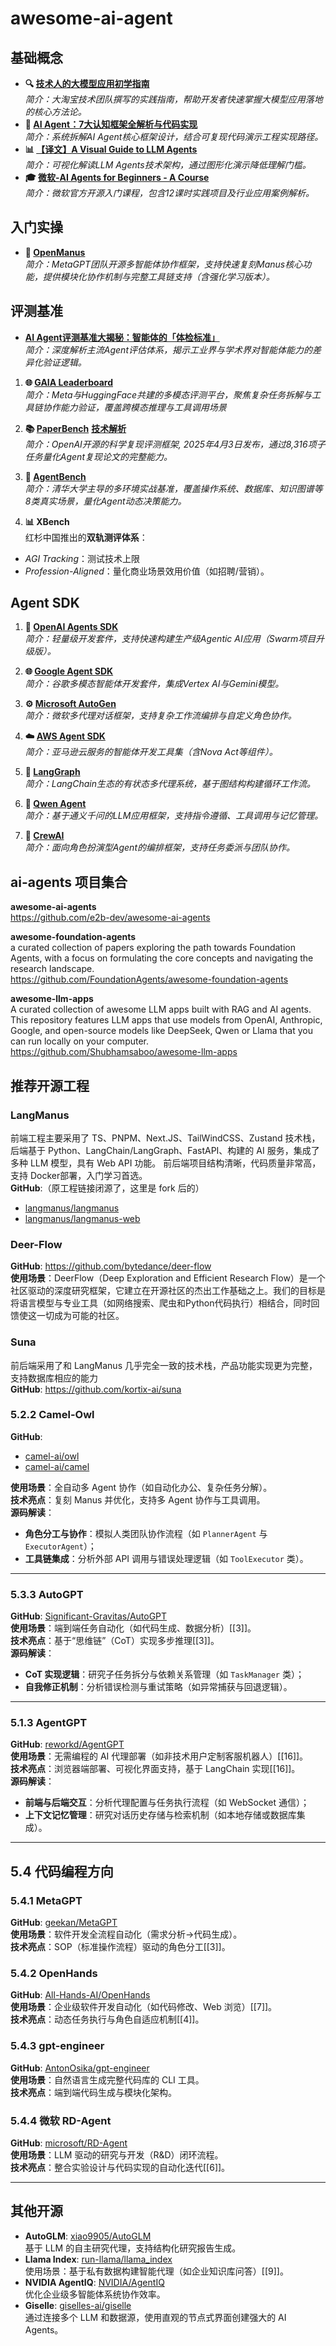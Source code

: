 # awesome-ai-agent

## 基础概念 

- **🔍 [技术人的大模型应用初学指南](https://mp.weixin.qq.com/s/NeR1yPdmK6Z1hZVLRSgxrQ)**  
  *简介：大淘宝技术团队撰写的实践指南，帮助开发者快速掌握大模型应用落地的核心方法论。*  
- **🤖 [AI Agent：7大认知框架全解析与代码实现](https://zhuanlan.zhihu.com/p/703716036)**  
  *简介：系统拆解AI Agent核心框架设计，结合可复现代码演示工程实现路径。*  
- **📊 [【译文】A Visual Guide to LLM Agents](https://mp.weixin.qq.com/s/y-JyvYaI3IQKE1ZM4RhiqA)**  
  *简介：可视化解读LLM Agents技术架构，通过图形化演示降低理解门槛。*  
- **🎓 [微软-AI Agents for Beginners - A Course](https://github.com/microsoft/ai-agents-for-beginners)**  
  *简介：微软官方开源入门课程，包含12课时实践项目及行业应用案例解析。*  


## 入门实操

- **🤖 [OpenManus](https://github.com/mannaandpoem/OpenManus)**  
  *简介：MetaGPT团队开源多智能体协作框架，支持快速复刻Manus核心功能，提供模块化协作机制与完整工具链支持（含强化学习版本）。*  


## 评测基准

- **[AI Agent评测基准大揭秘：智能体的「体检标准」](https://mp.weixin.qq.com/s/9GCY-ufxNVnc-yCdFGnOeQ)**  
  *简介：深度解析主流Agent评估体系，揭示工业界与学术界对智能体能力的差异化验证逻辑。*  

1. **🌐 [GAIA Leaderboard](https://huggingface.co/spaces/gaia-benchmark/leaderboard)**  
   *简介：Meta与HuggingFace共建的多模态评测平台，聚焦复杂任务拆解与工具链协作能力验证，覆盖跨模态推理与工具调用场景*  

2. **📚 [PaperBench](https://github.com/openai/preparedness/)**  **[技术解析](https://mp.weixin.qq.com/s/zIS2JQf3-o7GQ-EWriTjkQ)**  
   *简介：OpenAI开源的科学复现评测框架, 2025年4月3日发布，通过8,316项子任务量化Agent复现论文的完整能力。*  

3. **🧠 [AgentBench](https://github.com/THUDM/AgentBench)**  
   *简介：清华大学主导的多环境实战基准，覆盖操作系统、数据库、知识图谱等8类真实场景，量化Agent动态决策能力。*
   
4. **📊 XBench**  
  红杉中国推出的**双轨测评体系**：  
  - *AGI Tracking*：测试技术上限  
  - *Profession-Aligned*：量化商业场景效用价值（如招聘/营销）。  

## Agent SDK 

1. **🤖 [OpenAI Agents SDK](https://openai.github.io/openai-agents-python/)**  
   *简介：轻量级开发套件，支持快速构建生产级Agentic AI应用（Swarm项目升级版）。*

2. **🌐 [Google Agent SDK](https://cloud.google.com/vertex-ai/agents)**  
   *简介：谷歌多模态智能体开发套件，集成Vertex AI与Gemini模型。*

3. **⚙️ [Microsoft AutoGen](https://microsoft.github.io/autogen/)**  
   *简介：微软多代理对话框架，支持复杂工作流编排与自定义角色协作。*

4. **☁️ [AWS Agent SDK](https://aws.amazon.com/machine-learning/agents/)**  
   *简介：亚马逊云服务的智能体开发工具集（含Nova Act等组件）。*

5. **🧩 [LangGraph](https://langchain-ai.github.io/langgraph/)**  
   *简介：LangChain生态的有状态多代理系统，基于图结构构建循环工作流。*

6. **🐉 [Qwen Agent](https://github.com/QwenLM/Qwen-Agent)**  
   *简介：基于通义千问的LLM应用框架，支持指令遵循、工具调用与记忆管理。*

7. **👥 [CrewAI](https://github.com/joaomdmoura/crewai)**  
   *简介：面向角色扮演型Agent的编排框架，支持任务委派与团队协作。*


## ai-agents 项目集合
**awesome-ai-agents**  <br>
https://github.com/e2b-dev/awesome-ai-agents

**awesome-foundation-agents**   <br>
a curated collection of papers exploring the path towards Foundation Agents, with a focus on formulating the core concepts and navigating the research landscape.  <br>
https://github.com/FoundationAgents/awesome-foundation-agents

**awesome-llm-apps**  <br>
A curated collection of awesome LLM apps built with RAG and AI agents. This repository features LLM apps that use models from OpenAI, Anthropic, Google, and open-source models like DeepSeek, Qwen or Llama that you can run locally on your computer.  <br>
https://github.com/Shubhamsaboo/awesome-llm-apps

## 推荐开源工程
### LangManus
前端工程主要采用了 TS、PNPM、Next.JS、TailWindCSS、Zustand 技术栈，后端基于 Python、LangChain/LangGraph、FastAPI、构建的 AI 服务，集成了多种 LLM 模型，具有 Web API 功能。
前后端项目结构清晰，代码质量非常高，支持 Docker部署，入门学习首选。 <br>
**GitHub**:（原工程链接闭源了，这里是 fork 后的）
- [langmanus/langmanus](https://github.com/skyming/langmanus)  
- [langmanus/langmanus-web](https://github.com/skyming/langmanus-web)  

### Deer-Flow
**GitHub**:  https://github.com/bytedance/deer-flow  <br>
**使用场景**：DeerFlow（Deep Exploration and Efficient Research Flow）是一个社区驱动的深度研究框架，它建立在开源社区的杰出工作基础之上。我们的目标是将语言模型与专业工具（如网络搜索、爬虫和Python代码执行）相结合，同时回馈使这一切成为可能的社区。  

### Suna 
前后端采用了和 LangManus 几乎完全一致的技术栈，产品功能实现更为完整，支持数据库相应的能力  <br>
**GitHub**: https://github.com/kortix-ai/suna



### 5.2.2 Camel-Owl  
**GitHub**:  
- [camel-ai/owl](https://github.com/camel-ai/owl)  
- [camel-ai/camel](https://github.com/camel-ai/camel)  

**使用场景**：全自动多 Agent 协作（如自动化办公、复杂任务分解）。  
**技术亮点**：复刻 Manus 并优化，支持多 Agent 协作与工具调用。  
**源码解读**：  
- **角色分工与协作**：模拟人类团队协作流程（如 `PlannerAgent` 与 `ExecutorAgent`）；  
- **工具链集成**：分析外部 API 调用与错误处理逻辑（如 `ToolExecutor` 类）。  


---
### 5.3.3 AutoGPT  
**GitHub**: [Significant-Gravitas/AutoGPT](https://github.com/Significant-Gravitas/AutoGPT)  
**使用场景**：端到端任务自动化（如代码生成、数据分析）[[3]]。  
**技术亮点**：基于“思维链”（CoT）实现多步推理[[3]]。  
**源码解读**：  
- **CoT 实现逻辑**：研究子任务拆分与依赖关系管理（如 `TaskManager` 类）；  
- **自我修正机制**：分析错误检测与重试策略（如异常捕获与回退逻辑）。  

---

### 5.1.3 AgentGPT  
**GitHub**: [reworkd/AgentGPT](https://github.com/reworkd/AgentGPT)  
**使用场景**：无需编程的 AI 代理部署（如非技术用户定制客服机器人）[[16]]。  
**技术亮点**：浏览器端部署、可视化界面支持，基于 LangChain 实现[[16]]。  
**源码解读**：  
- **前端与后端交互**：分析代理配置与任务执行流程（如 WebSocket 通信）；  
- **上下文记忆管理**：研究对话历史存储与检索机制（如本地存储或数据库集成）。  

---

## 5.4 代码编程方向


### 5.4.1 MetaGPT  
**GitHub**: [geekan/MetaGPT](https://github.com/geekan/MetaGPT)  
**使用场景**：软件开发全流程自动化（需求分析→代码生成）。  
**技术亮点**：SOP（标准操作流程）驱动的角色分工[[3]]。  

### 5.4.2 OpenHands  
**GitHub**: [All-Hands-AI/OpenHands](https://github.com/All-Hands-AI/OpenHands)  
**使用场景**：企业级软件开发自动化（如代码修改、Web 浏览）[[7]]。  
**技术亮点**：动态任务执行与角色自适应机制[[4]]。  

### 5.4.3 gpt-engineer  
**GitHub**: [AntonOsika/gpt-engineer](https://github.com/AntonOsika/gpt-engineer)  
**使用场景**：自然语言生成完整代码库的 CLI 工具。  
**技术亮点**：端到端代码生成与模块化架构。  

### 5.4.4 微软 RD-Agent  
**GitHub**: [microsoft/RD-Agent](https://github.com/microsoft/RD-Agent)  
**使用场景**：LLM 驱动的研究与开发（R&D）闭环流程。  
**技术亮点**：整合实验设计与代码实现的自动化迭代[[6]]。  

---

## 其他开源

- **AutoGLM**: [xiao9905/AutoGLM](https://github.com/xiao9905/AutoGLM)  
  基于 LLM 的自主研究代理，支持结构化研究报告生成。  
- **Llama Index**: [run-llama/llama_index](https://github.com/run-llama/llama_index)  
  使用场景：基于私有数据构建智能代理（如企业知识库问答）[[9]]。  
- **NVIDIA AgentIQ**: [NVIDIA/AgentIQ](https://github.com/NVIDIA/AgentIQ)  
  优化企业级多智能体系统协作效率。  
- **Giselle**: [giselles-ai/giselle](https://github.com/giselles-ai/giselle)  
  通过连接多个 LLM 和数据源，使用直观的节点式界面创建强大的 AI Agents。  
